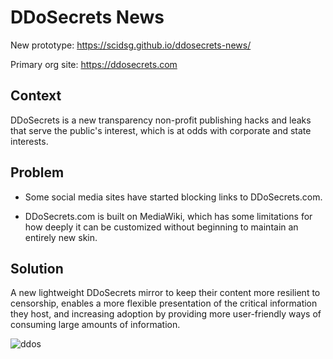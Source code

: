 # DDoSecrets News

New prototype: https://scidsg.github.io/ddosecrets-news/

Primary org site: https://ddosecrets.com

## Context

DDoSecrets is a new transparency non-profit publishing hacks and leaks that serve the public's interest, which is at odds with corporate and state interests. 

## Problem

- Some social media sites have started blocking links to DDoSecrets.com. 

- DDoSecrets.com is built on MediaWiki, which has some limitations for how deeply it can be customized without beginning to maintain an entirely new skin.

## Solution

A new lightweight DDoSecrets mirror to keep their content more resilient to censorship, enables a more flexible presentation of the critical information they host, and increasing adoption by providing more user-friendly ways of consuming large amounts of information.

![ddos](https://user-images.githubusercontent.com/28545431/217619087-e1cbc81d-acae-45b0-826c-c2b68f531b48.png)
